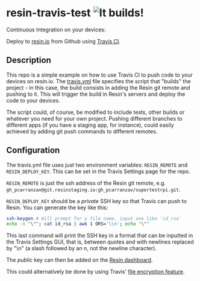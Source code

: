 # resin-travis-test ![It builds!](https://travis-ci.org/resin-io-projects/resin-travis-test.svg?branch=master)

Continuous Integration on your devices:

Deploy to [resin.io](https://resin.io) from Github using [Travis CI](https://travis-ci.org).

## Description

This repo is a simple example on how to use Travis CI to push code to your devices on resin.io.
The [travis.yml](./.travis.yml) file specifies the script that "builds" the project - in this case, the build consists in adding the Resin git remote and pushing to it. This will trigger the build in Resin's servers and deploy the code to your devices.

The script could, of course, be modified to include tests, other builds or whatever you need for your own project. Pushing different branches to different apps (if you have a staging app, for instance), could easily achieved by adding git push commands to different remotes.

## Configuration

The travis.yml file uses just two environment variables: `RESIN_REMOTE` and `RESIN_DEPLOY_KEY`. This can be set in the Travis Settings page for the repo.

`RESIN_REMOTE` is just the ssh address of the Resin git remote, e.g. `gh_pcarranzav@git.resinstaging.io:gh_pcarranzav/supertestrpi.git`.

`RESIN_DEPLOY_KEY` should be a *private* SSH key so that Travis can push to Resin. You can generate the key like this:
```bash
ssh-keygen # Will prompt for a file name, input one like 'id_rsa'
echo -n "\""; cat id_rsa | awk 1 ORS='\\n'; echo "\""
```
This last command will print the SSH key in a format that can be inputted in the Travis Settings GUI, that is, between quotes and with newlines replaced by "\n" (a slash followed by an n, not the newline character).

The *public* key can then be added on the [Resin dashboard](https://dashboard.resin.io/preferences?tab=sshkeys).

This could alternatively be done by using Travis' [file encryption feature](http://docs.travis-ci.com/user/encrypting-files/).
